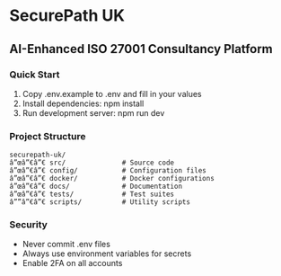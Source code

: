 ﻿# SecurePath UK

## AI-Enhanced ISO 27001 Consultancy Platform

### Quick Start

1. Copy .env.example to .env and fill in your values
2. Install dependencies: npm install
3. Run development server: npm run dev

### Project Structure

    securepath-uk/
    â”œâ”€â”€ src/              # Source code
    â”œâ”€â”€ config/           # Configuration files
    â”œâ”€â”€ docker/           # Docker configurations
    â”œâ”€â”€ docs/             # Documentation
    â”œâ”€â”€ tests/            # Test suites
    â””â”€â”€ scripts/          # Utility scripts

### Security

- Never commit .env files
- Always use environment variables for secrets
- Enable 2FA on all accounts
